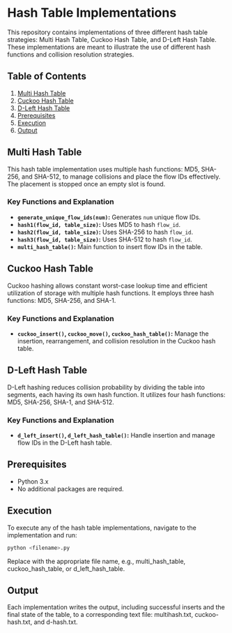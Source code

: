 # Hash Table Implementations

This repository contains implementations of three different hash table strategies: Multi Hash Table, Cuckoo Hash Table, and D-Left Hash Table. These implementations are meant to illustrate the use of different hash functions and collision resolution strategies.

## Table of Contents

1. [Multi Hash Table](#multi-hash-table)
2. [Cuckoo Hash Table](#cuckoo-hash-table)
3. [D-Left Hash Table](#d-left-hash-table)
4. [Prerequisites](#prerequisites)
5. [Execution](#execution)
6. [Output](#output)

## Multi Hash Table
<a name="multi-hash-table"></a>

This hash table implementation uses multiple hash functions: MD5, SHA-256, and SHA-512, to manage collisions and place the flow IDs effectively. The placement is stopped once an empty slot is found.

### Key Functions and Explanation
- **`generate_unique_flow_ids(num)`:** Generates `num` unique flow IDs.
- **`hash1(flow_id, table_size)`:** Uses MD5 to hash `flow_id`.
- **`hash2(flow_id, table_size)`:** Uses SHA-256 to hash `flow_id`.
- **`hash3(flow_id, table_size)`:** Uses SHA-512 to hash `flow_id`.
- **`multi_hash_table()`:** Main function to insert flow IDs in the table.

## Cuckoo Hash Table
<a name="cuckoo-hash-table"></a>

Cuckoo hashing allows constant worst-case lookup time and efficient utilization of storage with multiple hash functions. It employs three hash functions: MD5, SHA-256, and SHA-1.

### Key Functions and Explanation
- **`cuckoo_insert()`, `cuckoo_move()`, `cuckoo_hash_table()`:** Manage the insertion, rearrangement, and collision resolution in the Cuckoo hash table.

## D-Left Hash Table
<a name="d-left-hash-table"></a>

D-Left hashing reduces collision probability by dividing the table into segments, each having its own hash function. It utilizes four hash functions: MD5, SHA-256, SHA-1, and SHA-512.

### Key Functions and Explanation
- **`d_left_insert()`, `d_left_hash_table()`:** Handle insertion and manage flow IDs in the D-Left hash table.

## Prerequisites
<a name="prerequisites"></a>

- Python 3.x
- No additional packages are required.

## Execution
<a name="execution"></a>

To execute any of the hash table implementations, navigate to the implementation and run:

```sh
python <filename>.py
```
Replace <filename> with the appropriate file name, e.g., multi_hash_table, cuckoo_hash_table, or d_left_hash_table.
## Output
<a name="output"></a>
Each implementation writes the output, including successful inserts and the final state of the table, to a corresponding text file: multihash.txt, cuckoo-hash.txt, and d-hash.txt.


